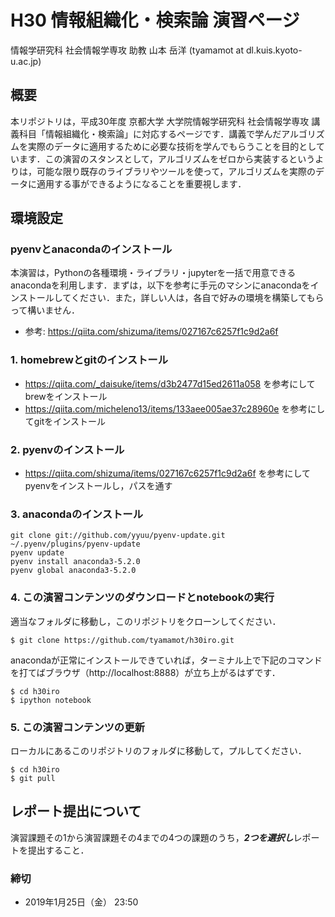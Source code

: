 # H30 情報組織化・検索論 演習ページ
情報学研究科 社会情報学専攻 助教 
山本 岳洋 (tyamamot at dl.kuis.kyoto-u.ac.jp)

## 概要
本リポジトリは，平成30年度 京都大学 大学院情報学研究科 社会情報学専攻 講義科目「情報組織化・検索論」に対応するページです．講義で学んだアルゴリズムを実際のデータに適用するために必要な技術を学んでもらうことを目的としています．この演習のスタンスとして，アルゴリズムをゼロから実装するというよりは，可能な限り既存のライブラリやツールを使って，アルゴリズムを実際のデータに適用する事ができるようになることを重要視します．

## 環境設定

### pyenvとanacondaのインストール
本演習は，Pythonの各種環境・ライブラリ・jupyterを一括で用意できるanacondaを利用します．まずは，以下を参考に手元のマシンにanacondaをインストールしてください．また，詳しい人は，各自で好みの環境を構築してもらって構いません．

- 参考: https://qiita.com/shizuma/items/027167c6257f1c9d2a6f

### 1. homebrewとgitのインストール
- https://qiita.com/_daisuke/items/d3b2477d15ed2611a058 を参考にしてbrewをインストール
- https://qiita.com/micheleno13/items/133aee005ae37c28960e を参考にしてgitをインストール

### 2. pyenvのインストール
- https://qiita.com/shizuma/items/027167c6257f1c9d2a6f を参考にしてpyenvをインストールし，パスを通す

### 3. anacondaのインストール
```
git clone git://github.com/yyuu/pyenv-update.git ~/.pyenv/plugins/pyenv-update
pyenv update
pyenv install anaconda3-5.2.0
pyenv global anaconda3-5.2.0
```

### 4. この演習コンテンツのダウンロードとnotebookの実行
適当なフォルダに移動し，このリポジトリをクローンしてください．

```
$ git clone https://github.com/tyamamot/h30iro.git
```

anacondaが正常にインストールできていれば，ターミナル上で下記のコマンドを打てばブラウザ（http://localhost:8888）が立ち上がるはずです．

```
$ cd h30iro
$ ipython notebook
```

### 5. この演習コンテンツの更新
ローカルにあるこのリポジトリのフォルダに移動して，プルしてください．

```
$ cd h30iro
$ git pull
```


## レポート提出について

演習課題その1から演習課題その4までの4つの課題のうち，***2つを選択し***レポートを提出すること．

### 締切
- 2019年1月25日（金） 23:50